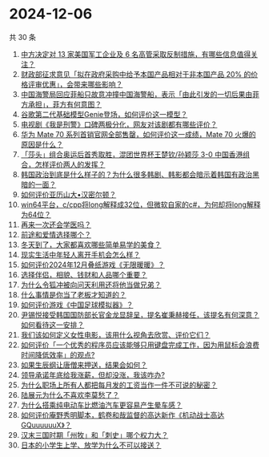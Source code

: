 # 2024-12-06

共 30 条

<!-- BEGIN ZHIHUQUESTIONS -->
<!-- 最后更新时间 Fri Dec 06 2024 00:19:26 GMT+0800 (China Standard Time) -->
1. [中方决定对 13 家美国军工企业及 6 名高管采取反制措施，有哪些信息值得关注？](https://www.zhihu.com/question/6031660685)
1. [财政部征求意见「拟在政府采购中给予本国产品相对于非本国产品 20% 的价格评审优惠」，会带来哪些影响？](https://www.zhihu.com/question/6051892835)
1. [中国海警局回应菲船只故意冲撞中国海警船，表示「由此引发的一切后果由菲方承担」，菲方有何意图？](https://www.zhihu.com/question/5922385306)
1. [谷歌第二代基础模型Genie登场，如何评价这一模型？](https://www.zhihu.com/question/5973008343)
1. [电视剧《我是刑警》口碑两极分化，网友对该剧都有哪些评价？](https://www.zhihu.com/question/5387647823)
1. [华为 Mate 70 系列首销官网全部售罄，如何评价这一成绩，Mate 70 火爆的原因是什么？](https://www.zhihu.com/question/5931749412)
1. [「莎头」组合奥运后首秀取胜，混团世界杯王楚钦/孙颖莎 3-0 中国香港组合，怎样评价两人的发挥？](https://www.zhihu.com/question/6054863103)
1. [韩国政治到底是什么样子的？为什么很多韩剧、韩影都会暗示着韩国有政治黑暗的一面？](https://www.zhihu.com/question/5876531961)
1. [如何评价亚历山大•汉密尔顿？](https://www.zhihu.com/question/26193239)
1. [win64平台，c/cpp将long解释成32位，但微软自家的c#，为何却将long解释为64位？](https://www.zhihu.com/question/5779674109)
1. [再来一次还会学医吗？](https://www.zhihu.com/question/5405228267)
1. [前途和爱情选择哪个？](https://www.zhihu.com/question/822968100)
1. [冬天到了，大家都喜欢哪些简单易学的美食？](https://www.zhihu.com/question/5467467872)
1. [现实生活中年轻人离开手机会怎么样？](https://www.zhihu.com/question/5804987306)
1. [如何评价2024年12月叠纸游戏《无限暖暖》？](https://www.zhihu.com/question/5854576122)
1. [选择伴侣，相貌、钱财和人品哪个重要？](https://www.zhihu.com/question/3624695858)
1. [为什么令狐冲被向问天利用还将他当做兄弟？](https://www.zhihu.com/question/51460307)
1. [什么事情是你当了老板才知道的？](https://www.zhihu.com/question/364147974)
1. [如何评价游戏《中国足球模拟器》？](https://www.zhihu.com/question/5749637684)
1. [尹锡悦接受韩国国防部长官金龙显辞呈，提名崔秉赫接任，该提名有何深意？如何看待这一安排？](https://www.zhihu.com/question/6000186675)
1. [我们该如何定义女性电影，该用什么视角去欣赏、评价它们？](https://www.zhihu.com/question/4915436465)
1. [如何评价「一个优秀的程序员应该能够只用键盘完成工作，因为用鼠标会浪费时间降低效率」的观点?](https://www.zhihu.com/question/2880253021)
1. [如果生辰纲让唐僧来押送，结果会如何？](https://www.zhihu.com/question/5291078195)
1. [领导承诺年底给我涨薪，但却没涨，我该咋办?](https://www.zhihu.com/question/4782149748)
1. [为什么职场上所有人都把每月发的工资当作一件不可说的秘密？](https://www.zhihu.com/question/47211822)
1. [陆展元为什么不喜欢李莫愁了？](https://www.zhihu.com/question/319128517)
1. [为什么搭乘纯电动车比燃油汽车更容易产生晕车感？](https://www.zhihu.com/question/65580976)
1. [如何评价庵野秀明脚本，鹤卷和哉监督的高达新作《机动战士高达GQuuuuuuX》？](https://www.zhihu.com/question/5931414496)
1. [汉末三国时期「州牧」和「刺史」哪个权力大？](https://www.zhihu.com/question/5232444913)
1. [日本的小学生上学、放学为什么不可以接送？](https://www.zhihu.com/question/5900994708)
<!-- END ZHIHUQUESTIONS -->
